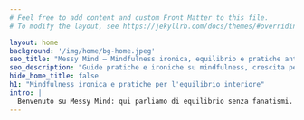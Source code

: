 ```yaml
---
# Feel free to add content and custom Front Matter to this file.
# To modify the layout, see https://jekyllrb.com/docs/themes/#overriding-theme-defaults

layout: home
background: '/img/home/bg-home.jpeg'
seo_title: "Messy Mind — Mindfulness ironica, equilibrio e pratiche anti-guru"
seo_description: "Guide pratiche e ironiche su mindfulness, crescita personale e spiritualità pragmatica. Scopri percorsi come Mindfulness ironica e leggi il nostro cornerstone su Equilibrio Interiore."
hide_home_title: false
h1: "Mindfulness ironica e pratiche per l'equilibrio interiore"
intro: |
  Benvenuto su Messy Mind: qui parliamo di equilibrio senza fanatismi. Se cerchi un punto di partenza, esplora l'area hub [Mindfulness ironica](/categorie/mindfulness-ironica/) e leggi il nostro articolo guida su [Equilibrio Interiore: 5 Mosse Pratiche (Senza Guru e con Ironia)](/equilibrio-interiore-5-mosse-pratiche-senza-guru-e-con-ironia/) per strumenti concreti e immediatamente utilizzabili. Questo sito unisce ricerca pratica, ironia e risorse per vivere più leggeri senza perdere sostanza.
---
```


